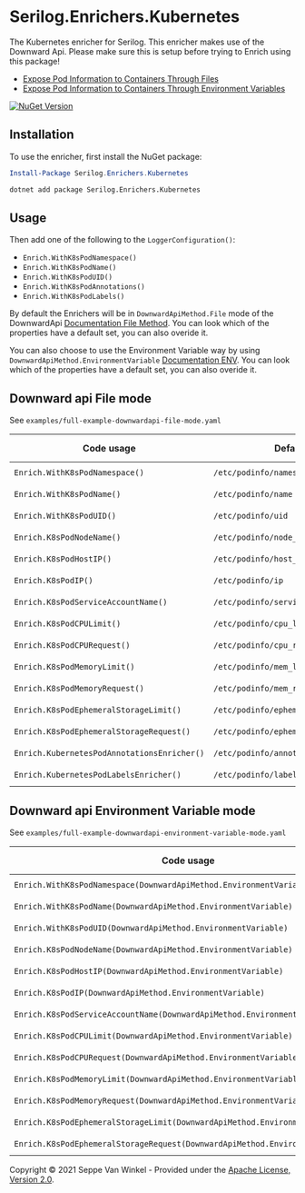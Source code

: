 # Serilog.Enrichers.Kubernetes


The Kubernetes enricher for Serilog. This enricher makes use of the Downward Api. Please make sure this is setup before trying to Enrich using this package!

- [Expose Pod Information to Containers Through Files](https://kubernetes.io/docs/tasks/inject-data-application/downward-api-volume-expose-pod-information/)
- [Expose Pod Information to Containers Through Environment Variables](https://kubernetes.io/docs/tasks/inject-data-application/environment-variable-expose-pod-information/)
 
[![NuGet Version](http://img.shields.io/nuget/v/Serilog.Enrichers.Kubernetes.svg?style=flat)](https://www.nuget.org/packages/Serilog.Enrichers.Kubernetes/)


## Installation
To use the enricher, first install the NuGet package:

```powershell
Install-Package Serilog.Enrichers.Kubernetes
```

```cmd
dotnet add package Serilog.Enrichers.Kubernetes
```

## Usage

Then add one of the following to the `LoggerConfiguration()`:
- `Enrich.WithK8sPodNamespace()`
- `Enrich.WithK8sPodName()`
- `Enrich.WithK8sPodUID()`
- `Enrich.WithK8sPodAnnotations()`
- `Enrich.WithK8sPodLabels()`

By default the Enrichers will be in `DownwardApiMethod.File` mode of the DownwardApi [Documentation File Method](https://kubernetes.io/docs/tasks/inject-data-application/downward-api-volume-expose-pod-information/). You can look which of the properties have a default set, you can also overide it.

You can also choose to use the Environment Variable way by using  `DownwardApiMethod.EnvironmentVariable`  [Documentation ENV](https://kubernetes.io/docs/tasks/inject-data-application/environment-variable-expose-pod-information/). You can look which of the properties have a default set, you can also overide it.

## Downward api File mode

See `examples/full-example-downwardapi-file-mode.yaml`

Code usage | Default path | Kubernetes Configuration variable
--- | --- | --- 
`Enrich.WithK8sPodNamespace()` | `/etc/podinfo/namespace` | `fieldRef.fieldPath: metadata.namespace`
`Enrich.WithK8sPodName()` | `/etc/podinfo/name` | `fieldRef.fieldPath: metadata.name`
`Enrich.WithK8sPodUID()` | `/etc/podinfo/uid` | `fieldRef.fieldPath: metadata.uid`
`Enrich.K8sPodNodeName()` | `/etc/podinfo/node_name` | `fieldRef.fieldPath: spec.nodeName`
`Enrich.K8sPodHostIP()` | `/etc/podinfo/host_ip` | `fieldRef.fieldPath: status.hostIP`
`Enrich.K8sPodIP()` | `/etc/podinfo/ip` | `fieldRef.fieldPath: status.podIP`
`Enrich.K8sPodServiceAccountName()` | `/etc/podinfo/service_account_name` | `fieldRef.fieldPath: spec.serviceAccountName`
`Enrich.K8sPodCPULimit()` | `/etc/podinfo/cpu_limit` | `resourceFieldRef.resource: limits.cpu`
`Enrich.K8sPodCPURequest()` | `/etc/podinfo/cpu_request` | `resourceFieldRef.resource: requests.cpu`
`Enrich.K8sPodMemoryLimit()` | `/etc/podinfo/mem_limit` | `resourceFieldRef.resource: limits.memory`
`Enrich.K8sPodMemoryRequest()` | `/etc/podinfo/mem_request` | `resourceFieldRef.resource: requests.memory`
`Enrich.K8sPodEphemeralStorageLimit()` | `/etc/podinfo/ephemeral_storage_limit` | `resourceFieldRef.resource: limits.ephemeral-storage`
`Enrich.K8sPodEphemeralStorageRequest()` | `/etc/podinfo/ephemeral_storage_request`| `resourceFieldRef.resource: requests.ephemeral-storage`
`Enrich.KubernetesPodAnnotationsEnricher()` | `/etc/podinfo/annotations` | `fieldRef.fieldPath: status.annotations`
`Enrich.KubernetesPodLabelsEnricher()` | `/etc/podinfo/labels` | `fieldRef.fieldPath: status.labels`

## Downward api Environment Variable mode

See `examples/full-example-downwardapi-environment-variable-mode.yaml`

Code usage | Default path | Kubernetes Configuration variable
--- | --- | --- 
`Enrich.WithK8sPodNamespace(DownwardApiMethod.EnvironmentVariable)` | `POD_NAMESPACE` | `fieldRef.fieldPath: metadata.namespace`
`Enrich.WithK8sPodName(DownwardApiMethod.EnvironmentVariable)` | `/POD_NAME` | `fieldRef.fieldPath: metadata.name`
`Enrich.WithK8sPodUID(DownwardApiMethod.EnvironmentVariable)` | `POD_UID` | `fieldRef.fieldPath: metadata.uid`
`Enrich.K8sPodNodeName(DownwardApiMethod.EnvironmentVariable)` | `POD_NODE_NAME` | `fieldRef.fieldPath: spec.nodeName`
`Enrich.K8sPodHostIP(DownwardApiMethod.EnvironmentVariable)` | `POD_HOST_IP` | `fieldRef.fieldPath: status.hostIP`
`Enrich.K8sPodIP(DownwardApiMethod.EnvironmentVariable)` | `POD_IP` | `fieldRef.fieldPath: status.podIP`
`Enrich.K8sPodServiceAccountName(DownwardApiMethod.EnvironmentVariable)` | `POD_SERVICE_ACCOUNT_NAME` | `fieldRef.fieldPath: spec.serviceAccountName`
`Enrich.K8sPodCPULimit(DownwardApiMethod.EnvironmentVariable)` | `POD_CPU_LIMIT` | `resourceFieldRef.resource: limits.cpu`
`Enrich.K8sPodCPURequest(DownwardApiMethod.EnvironmentVariable)` | `POD_CPU_REQUEST` | `resourceFieldRef.resource: requests.cpu`
`Enrich.K8sPodMemoryLimit(DownwardApiMethod.EnvironmentVariable)` | `POD_MEMORY_LIMIT` | `resourceFieldRef.resource: limits.memory`
`Enrich.K8sPodMemoryRequest(DownwardApiMethod.EnvironmentVariable)` | `POD_MEMORY_REQUEST` | `resourceFieldRef.resource: requests.memory`
`Enrich.K8sPodEphemeralStorageLimit(DownwardApiMethod.EnvironmentVariable)` | `POD_EPHEMERAL_STORAGE_LIMIT` | `resourceFieldRef.resource: limits.ephemeral-storage`
`Enrich.K8sPodEphemeralStorageRequest(DownwardApiMethod.EnvironmentVariable)` | `POD_EPHEMERAL_STORAGE_REQUEST`| `resourceFieldRef.resource: requests.ephemeral-storage`



Copyright &copy; 2021 Seppe Van Winkel - Provided under the [Apache License, Version 2.0](http://apache.org/licenses/LICENSE-2.0.html).